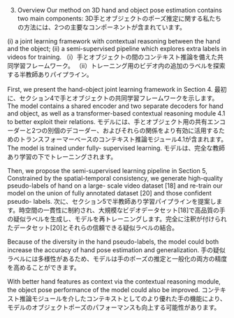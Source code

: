 3. Overview
Our method on 3D hand and object pose estimation contains two main components:
3D手とオブジェクトのポーズ推定に関する私たちの方法には、2つの主要なコンポーネントが含まれています。

 (i) a joint learning framework with contextual reasoning between the hand and the object;
 (ii) a semi-supervised pipeline which explores extra labels in videos for training.
 （i）手とオブジェクトの間のコンテキスト推論を備えた共同学習フレームワーク。
 （ii）トレーニング用のビデオ内の追加のラベルを探索する半教師ありパイプライン。

First, we present the hand-object joint learning framework in Section 4.
最初に、セクション4で手とオブジェクトの共同学習フレームワークを示します。
The model contains a shared encoder and two separate decoders for hand and object, as well as a transformer-based contextual reasoning module 4.1 to better exploit their relations.
モデルには、手とオブジェクト用の共有エンコーダーと2つの別個のデコーダー、およびそれらの関係をより有効に活用するためのトランスフォーマーベースのコンテキスト推論モジュール4.1が含まれます。
The model is trained under fully- supervised learning.
モデルは、完全な教師あり学習の下でトレーニングされます。

Then, we propose the semi-supervised learning pipeline in Section 5, Constrained by the spatial-temporal consistency, we generate high-quality pseudo-labels of hand on a large- scale video dataset [18] and re-train our model on the union of fully annotated dataset [20] and those confident pseudo- labels.
次に、セクション5で半教師あり学習パイプラインを提案します。時空間の一貫性に制約され、大規模なビデオデータセット[18]で高品質の手の疑似ラベルを生成し、モデルを再トレーニングします。完全に注釈が付けられたデータセット[20]とそれらの信頼できる疑似ラベルの結合。

Because of the diversity in the hand pseudo-labels, the model could both increase the accuracy of hand pose estimation and generalization.
手の疑似ラベルには多様性があるため、モデルは手のポーズの推定と一般化の両方の精度を高めることができます。

With better hand features as context via the contextual reasoning module, the object pose performance of the model could also be improved.
コンテキスト推論モジュールを介したコンテキストとしてのより優れた手の機能により、モデルのオブジェクトポーズのパフォーマンスも向上する可能性があります。
